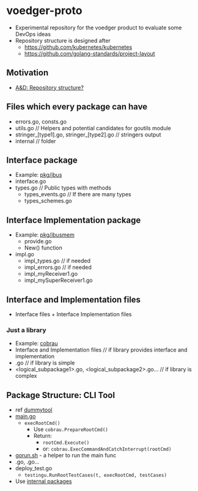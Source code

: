 # voedger-proto

- Experimental repository for the voedger product to evaluate some DevOps ideas
- Repository structure is designed after 
  - https://github.com/kubernetes/kubernetes
  - https://github.com/golang-standards/project-layout

## Motivation

- [A&D: Repository structure?](https://dev.heeus.io/launchpad/#!26427)

## Files which every package can have

- errors.go, consts.go
- utils.go // Helpers and potential candidates for goutils module
- stringer_[type1].go, stringer_[type2].go // stringers output
- internal // folder

## Interface package

- Example: [pkg/ibus](pkg/ibus)
- interface.go
- types.go // Public types with methods
  - types_events.go // If there are many types
  - types_schemes.go

## Interface Implementation package
- Example: [pkg/ibusmem](pkg/ibusmem)
  - provide.go
  - New() function
- impl.go
  - impl_types.go // if needed
  - impl_errors.go // if needed
  - impl_myReceiver1.go
  - impl_mySuperReceiver1.go

## Interface and Implementation files

- Interface files + Interface Implementation files

### Just a library

- Example: [cobrau](staging/src/github.com/untillpro/goutils/cobrau)
- Interface and Implementation files // if library provides interface and implementation
- <package-name>.go // if library is simple
- <logical_subpackage1>.go, <logical_subpackage2>.go... // if library is complex


## Package Structure: CLI Tool

- ref [dummytool](cmd/dummytool)
- [main.go](cmd/dummytool/main.go)
  - `execRootCmd()`
    - Use `cobrau.PrepareRootCmd()`
    - Return:
      - `rootCmd.Execute()`
      - or: `cobrau.ExecCommandAndCatchInterrupt(rootCmd)`
- [gorun.sh](cmd/dummytool/gorun.sh) - a helper to run the main func
- <command1>.go, <command2>.go...
- deploy_test.go
  -  `testingu.RunRootTestCases(t, execRootCmd, testCases)`
- Use [internal packages](cmd/dummytool/internal)
